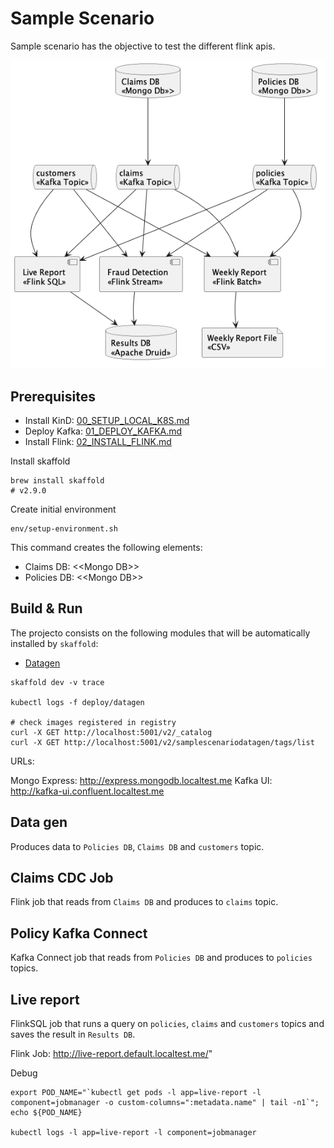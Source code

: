 # Sample Scenario

Sample scenario has the objective to test the different flink apis.

![Sample Scenario](../doc/img/sample_scenario.png)

## Prerequisites

* Install KinD: [00_SETUP_LOCAL_K8S.md](../doc/00_SETUP_LOCAL_K8S.md)
* Deploy Kafka: [01_DEPLOY_KAFKA.md](../doc/01_DEPLOY_KAFKA.md)
* Install Flink: [02_INSTALL_FLINK.md](../doc/02_INSTALL_FLINK.md)

Install skaffold

```shell
brew install skaffold
# v2.9.0
```

Create initial environment

```shell
env/setup-environment.sh
```

This command creates the following elements:

* Claims DB: \<\<Mongo DB>>
* Policies DB: \<\<Mongo DB>>

## Build & Run

The projecto consists on the following modules that will be automatically installed by `skaffold`:

* [Datagen](datagen/README.md)

```shell
skaffold dev -v trace

kubectl logs -f deploy/datagen

# check images registered in registry
curl -X GET http://localhost:5001/v2/_catalog
curl -X GET http://localhost:5001/v2/samplescenariodatagen/tags/list
```

URLs:

Mongo Express: http://express.mongodb.localtest.me
Kafka UI: http://kafka-ui.confluent.localtest.me


## Data gen

Produces data to `Policies DB`, `Claims DB` and `customers` topic.

## Claims CDC Job

Flink job that reads from `Claims DB` and produces to `claims` topic.

## Policy Kafka Connect

Kafka Connect job that reads from `Policies DB` and produces to `policies` topics.

## Live report

FlinkSQL job that runs a query on `policies`, `claims` and `customers` topics and saves the result in `Results DB`.

Flink Job: http://live-report.default.localtest.me/"

Debug

```shell
export POD_NAME="`kubectl get pods -l app=live-report -l component=jobmanager -o custom-columns=":metadata.name" | tail -n1`";
echo ${POD_NAME}

kubectl logs -l app=live-report -l component=jobmanager
```